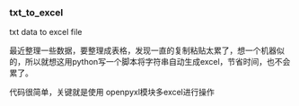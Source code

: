 ### txt_to_excel
txt data to excel file

最近整理一些数据，要整理成表格，发现一直的复制粘贴太累了，想一个机器似的，所以就想这用python写一个脚本将字符串自动生成excel，节省时间，也不会累了。

代码很简单，关键就是使用 openpyxl模块多excel进行操作
